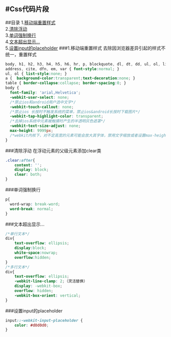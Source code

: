 #Css代码片段
---
##目录
1.[移动端重置样式](#reset)  
2.[清除浮动](#clear)  
3.[单词强制换行](#word-wrap)  
4.[文本超出显示...](#text-overflow)  
5.[设置input的placeholder](#placeholder)
###<a id="reset">1.移动端重置样式</a>
去除因浏览器差异引起的样式不统一，重置样式
```css
body, h1, h2, h3, h4, h5, h6, hr, p, blockquote, dl, dt, dd, ul, ol, li, pre, form, fieldset, legend, button, input, textarea, th, td { margin:0; padding:0; }
address, cite, dfn, em, var { font-style:normal; }
ul, ol { list-style:none; }
a {  background-color:transparent;text-decoration:none; }
table { border-collapse:collapse; border-spacing:0; } 
body {
  font-family: 'arial,Helvetica';
  -webkit-user-select: none;
  /*禁止ios和android用户选中文字*/
  -webkit-touch-callout: none;
  /*禁止ios 长按时不触发系统的菜单，禁止ios&android长按时下载图片*/
  -webkit-tap-highlight-color: transparent;
  /*去掉ios系统中元素被触摸时产生的半透明灰色遮罩*/
  -webkit-text-size-adjust: none;
  max-height: 9999px;
  /*webkit内核下，对不定高宽的元素可能会放大其字体，禁用文字缩放或者设置max-height*/
}
```
###<a id="clear">清除浮动</a>
在浮动元素的父级元素添加clear类
```css
.clear:after{
    content: '';
    display: block;
    clear: both;
}
```
###<a id="word-wrap">单词强制换行</a>
```css
p{
  word-wrap: break-word; 
  word-break: normal; 
}
```
###<a id="text-overflow">文本超出显示...</a>
```css
/*单行文本*/
div{
    text-overflow: ellipsis;
    display:block;
    white-space:nowrap;
    overflow:hidden;
}
/*多行文本*/
div{
    text-overflow: ellipsis;
    -webkit-line-clamp: 2;（灵活替换）
    display: -webkit-box;
    overflow: hidden;
    -webkit-box-orient: vertical;
}
```
###<a id="placeholder">设置input的placeholder</a>
```css
input::-webkit-input-placeholder {
    color: #d0d0d0;
}
```